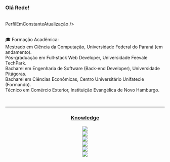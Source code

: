 ### Olá Rede!
<br>
PerfilEmConstanteAtualização /><br><br>

🎓 Formação Acadêmica:<br>
Mestrado em Ciência da Computação, Universidade Federal do Paraná (em andamento).<br>
Pós-graduação em Full-stack Web Developer, Universidade Feevale TechPark.<br>
Bacharel em Engenharia de Software (Back-end Developer), Universidade Pitágoras.<br>
Bacharel em Ciências Econômicas, Centro Universitário Unifatecie (Formando).<br>
Técnico em Comércio Exterior, Instituição Evangélica de Novo Hamburgo.<br>

  
<br><hr>
<div align="center">
  <h3><u>Knowledge</u></h3>

<p align="center">
  <a href="https://skillicons.dev">
    <img src="https://skillicons.dev/icons?i=aws" /><br>
    <img src="https://skillicons.dev/icons?i=docker,kubernetes" /><br>
    <img src="https://skillicons.dev/icons?i=git,gitlab,terraform" /><br>
    <img src="https://skillicons.dev/icons?i=html,css,js,ts,react" /><br>
    <img src="https://skillicons.dev/icons?i=node,materialui,mysql,postgres,mongodb" /><br>
    <img src="https://skillicons.dev/icons?i=prisma,ubuntu,ai,ps" />
  </a>
</p>
